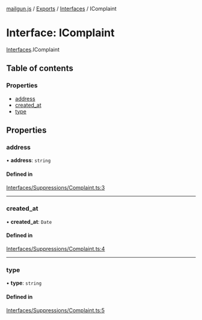 [mailgun.js](../README.md) / [Exports](../modules.md) / [Interfaces](../modules/Interfaces.md) / IComplaint

# Interface: IComplaint

[Interfaces](../modules/Interfaces.md).IComplaint

## Table of contents

### Properties

- [address](Interfaces.IComplaint.md#address)
- [created\_at](Interfaces.IComplaint.md#created_at)
- [type](Interfaces.IComplaint.md#type)

## Properties

### address

• **address**: `string`

#### Defined in

[Interfaces/Suppressions/Complaint.ts:3](https://github.com/mailgun/mailgun.js/blob/1615be3/lib/Interfaces/Suppressions/Complaint.ts#L3)

___

### created\_at

• **created\_at**: `Date`

#### Defined in

[Interfaces/Suppressions/Complaint.ts:4](https://github.com/mailgun/mailgun.js/blob/1615be3/lib/Interfaces/Suppressions/Complaint.ts#L4)

___

### type

• **type**: `string`

#### Defined in

[Interfaces/Suppressions/Complaint.ts:5](https://github.com/mailgun/mailgun.js/blob/1615be3/lib/Interfaces/Suppressions/Complaint.ts#L5)
